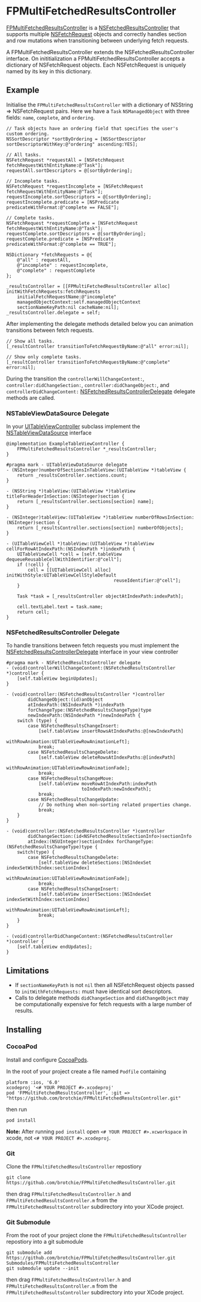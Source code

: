 # FPMultiFetchedResultsController

[FPMultiFetchedResultsController](https://github.com/brotchie/FPMultiFetchedResultsController/blob/master/MultiResultsController/FPMultiFetchedResultsController.h) is a [NSFetchedResultsController](http://developer.apple.com/library/ios/#documentation/CoreData/Reference/NSFetchedResultsController_Class/Reference/Reference.html) that supports multiple [NSFetchRequest](https://developer.apple.com/library/mac/#documentation/Cocoa/Reference/CoreDataFramework/Classes/NSFetchRequest_Class/NSFetchRequest.html) objects and correctly handles section and row mutations when transitioning between underlying fetch requests.

A FPMultiFetchedResultsController extends the NSFetchedResultsController interface. On inititialization a FPMultiFetchedResultsController accepts a dictionary of NSFetchRequest objects. Each NSFetchRequest is uniquely named by its key in this dictionary.
## Example
Initialise the `FPMultiFetchedResultsController` with a dictionary of NSString => NSFetchRequest pairs. Here we have a `Task` `NSManagedObject` with three fields: `name`, `complete`, and `ordering`.

```objc
// Task objects have an ordering field that specifies the user's custom ordering.
NSSortDescriptor *sortByOrdering = [NSSortDescriptor sortDescriptorWithKey:@"ordering" ascending:YES];

// All tasks.
NSFetchRequest *requestAll = [NSFetchRequest fetchRequestWithEntityName:@"Task"];
requestAll.sortDescriptors = @[sortByOrdering];

// Incomplete tasks.
NSFetchRequest *requestIncomplete = [NSFetchRequest fetchRequestWithEntityName:@"Task"];
requestIncomplete.sortDescriptors = @[sortByOrdering];
requestIncomplete.predicate = [NSPredicate predicateWithFormat:@"complete == FALSE"];

// Complete tasks.
NSFetchRequest *requestComplete = [NSFetchRequest fetchRequestWithEntityName:@"Task"];
requestComplete.sortDescriptors = @[sortByOrdering];
requestComplete.predicate = [NSPredicate predicateWithFormat:@"complete == TRUE"];

NSDictionary *fetchRequests = @{
    @"all" : requestAll,
    @"incomplete" : requestIncomplete,
    @"complete" : requestComplete
};

_resultsController = [[FPMultiFetchedResultsController alloc] initWithFetchRequests:fetchRequests
    initialFetchRequestName:@"incomplete"
    managedObjectContext:self.managedObjectContext
    sectionNameKeyPath:nil cacheName:nil];
_resultsController.delegate = self;
```

After implementing the delegate methods detailed below you can animation transitions between fetch requests.

```objc
// Show all tasks.
[_resultController transitionToFetchRequestByName:@"all" error:nil];

// Show only complete tasks.
[_resultController transitionToFetchRequestByName:@"complete" error:nil];
```

During the transition the `controllerWillChangeContent:`, `controller:didChangeSection:`, `controller:didChangeObject:`, and `controllerDidChangeContent:` [NSFetchedResultsControllerDelegate](http://developer.apple.com/library/ios/#documentation/CoreData/Reference/NSFetchedResultsControllerDelegate_Protocol/Reference/Reference.html) delegate methods are called.

### NSTableViewDataSource Delegate
In your [UITableViewController](http://developer.apple.com/library/ios/#documentation/uikit/reference/UITableViewController_Class/Reference/Reference.html) subclass implement the [NSTableViewDataSource](https://developer.apple.com/library/mac/#documentation/Cocoa/Reference/ApplicationKit/Protocols/NSTableDataSource_Protocol/Reference/Reference.html) interface

```objc
@implementation ExampleTableViewController {
    FPMultiFetchedResultsController *_resultsController;
}

#pragma mark - UITableViewDataSource delegate
- (NSInteger)numberOfSectionsInTableView:(UITableView *)tableView {
    return _resultsController.sections.count;
}

- (NSString *)tableView:(UITableView *)tableView titleForHeaderInSection:(NSInteger)section {
    return [_resultsController.sections[section] name];
}

- (NSInteger)tableView:(UITableView *)tableView numberOfRowsInSection:(NSInteger)section {
    return [_resultsController.sections[section] numberOfObjects];
}

- (UITableViewCell *)tableView:(UITableView *)tableView cellForRowAtIndexPath:(NSIndexPath *)indexPath {
    UITableViewCell *cell = [self.tableView dequeueReusableCellWithIdentifier:@"cell"];
    if (!cell) {
        cell = [[UITableViewCell alloc] initWithStyle:UITableViewCellStyleDefault
                                        reuseIdentifier:@"cell"];
    }
    
    Task *task = [_resultsController objectAtIndexPath:indexPath];
    
    cell.textLabel.text = task.name;
    return cell;
}
```

### NSFetchedResultsController Delegate
To handle transitions between fetch requests you must implement the [NSFetchedResultsControllerDelegate](http://developer.apple.com/library/ios/#documentation/CoreData/Reference/NSFetchedResultsControllerDelegate_Protocol/Reference/Reference.html) interface in your view controller

```objc
#pragma mark - NSFetchedResultsController delegate
- (void)controllerWillChangeContent:(NSFetchedResultsController *)controller {
    [self.tableView beginUpdates];
}

- (void)controller:(NSFetchedResultsController *)controller
        didChangeObject:(id)anObject
        atIndexPath:(NSIndexPath *)indexPath 
        forChangeType:(NSFetchedResultsChangeType)type
        newIndexPath:(NSIndexPath *)newIndexPath {
    switch (type) {
        case NSFetchedResultsChangeInsert:
            [self.tableView insertRowsAtIndexPaths:@[newIndexPath]
                            withRowAnimation:UITableViewRowAnimationLeft];
            break;
        case NSFetchedResultsChangeDelete:
            [self.tableView deleteRowsAtIndexPaths:@[indexPath]
                            withRowAnimation:UITableViewRowAnimationFade];
            break;
        case NSFetchedResultsChangeMove:
            [self.tableView moveRowAtIndexPath:indexPath
                            toIndexPath:newIndexPath];
            break;
        case NSFetchedResultsChangeUpdate:
            // Do nothing when non-sorting related properties change.
            break;
    }
}

- (void)controller:(NSFetchedResultsController *)controller
        didChangeSection:(id<NSFetchedResultsSectionInfo>)sectionInfo
        atIndex:(NSUInteger)sectionIndex forChangeType:(NSFetchedResultsChangeType)type {
    switch(type) {
        case NSFetchedResultsChangeDelete:
            [self.tableView deleteSections:[NSIndexSet indexSetWithIndex:sectionIndex]
                            withRowAnimation:UITableViewRowAnimationFade];
            break;
        case NSFetchedResultsChangeInsert:
            [self.tableView insertSections:[NSIndexSet indexSetWithIndex:sectionIndex]
                            withRowAnimation:UITableViewRowAnimationLeft];
            break;
    }
}

- (void)controllerDidChangeContent:(NSFetchedResultsController *)controller {
    [self.tableView endUpdates];
}
```

## Limitations
- If `sectionNameKeyPath` is not `nil` then all NSFetchRequest objects passed to `initWithFetchRequests:` must have identical sort descriptors.
- Calls to delegate methods `didChangeSection` and `didChangeObject` may be computationally expensive for fetch requests with a large number of results.

## Installing
### CocoaPod
Install and configure [CocoaPods](http://cocoapods.org/).

In the root of your project create a file named `Podfile` containing

    platform :ios, '6.0'
    xcodeproj '<# YOUR PROJECT #>.xcodeproj'
    pod 'FPMultiFetchedResultsController', :git => "https://github.com/brotchie/FPMultiFetchedResultsController.git"
    
then run

    pod install
    
**Note:** After running `pod install` open `<# YOUR PROJECT #>.xcworkspace` in xcode, not `<# YOUR PROJECT #>.xcodeproj`.
    
### Git
Clone the `FPMultiFetchedResultsController` repostiory

    git clone https://github.com/brotchie/FPMultiFetchedResultsController.git
    
then drag `FPMultiFetchedResultsController.h` and `FPMultiFetchedResultsController.m` from the `FPMultiFetchedResultsController` subdirectory into your XCode project.

### Git Submodule
From the root of your project clone the `FPMultiFetchedResultsController` repostiory into a git submodule

    git submodule add https://github.com/brotchie/FPMultiFetchedResultsController.git Submodules/FPMultiFetchedResultsController
    git submodule update --init
    
then drag `FPMultiFetchedResultsController.h` and `FPMultiFetchedResultsController.m` from the `FPMultiFetchedResultsController` subdirectory into your XCode project.
